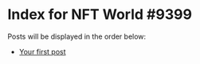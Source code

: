 # Index for NFT World #9399
Posts will be displayed in the order below:

- [Your first post](./001-first.md)

